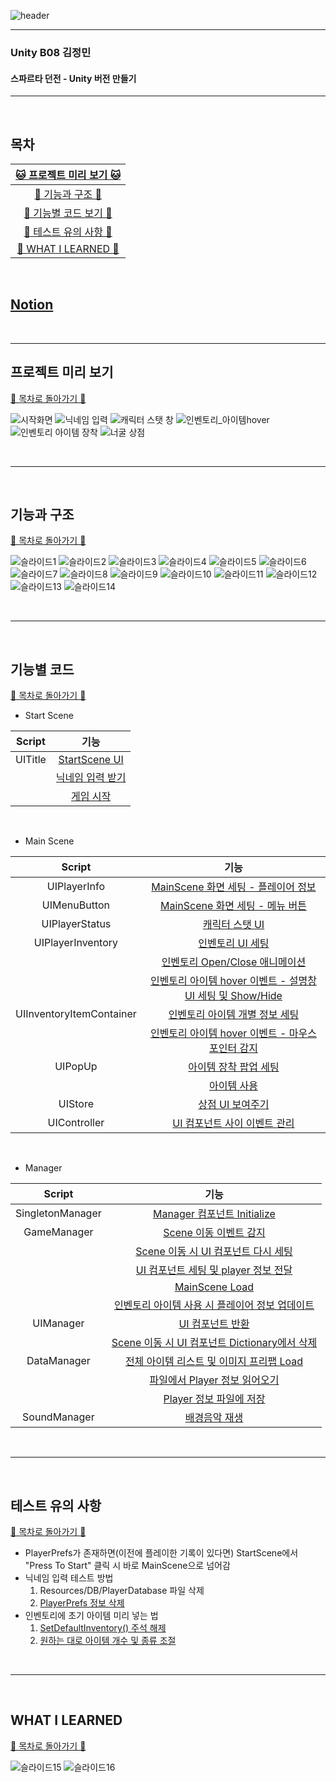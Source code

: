 
![header](https://capsule-render.vercel.app/api?type=waving&color=gradient&customColorList=26&height=300&section=header&text=SPARTA%20CROSSING&fontSize=90&fontColor=FFF)

* * *
### Unity B08 김정민
#### 스파르타 던전 - Unity  버전 만들기
* * *

<br>

## 목차

| [🐱 프로젝트 미리 보기 🐱](#프로젝트-미리-보기) |
| :---: |
| [🐰 기능과 구조 🐰](#기능과-구조) |
| [🐳 기능별 코드 보기 🐳](#기능별-코드) |
| [🌳 테스트 유의 사항 🌳](#테스트-유의-사항) |
| [🌼 WHAT I LEARNED 🌼](#what-i-learned) |

<br>

## [Notion](https://www.notion.so/Sparta-Crossing-d1ad18261c3c4dada674edc9c7f72558)

<br>

* * *

## 프로젝트 미리 보기

[🌳 목차로 돌아가기 🌳](#목차)

![시작화면](https://github.com/j-miiin/Unity_Study_Sparta_2023/assets/62470991/0755ed8e-4d69-4856-a072-2602f36cfd64)
![닉네임 입력](https://github.com/j-miiin/Unity_Study_Sparta_2023/assets/62470991/1d54237e-be9a-4bf6-88c7-36ea13bb810e)
![캐릭터 스탯 창](https://github.com/j-miiin/Unity_Study_Sparta_2023/assets/62470991/85f93e1b-4970-4133-8d77-5d45523980b2)
![인벤토리_아이템hover](https://github.com/j-miiin/Unity_Study_Sparta_2023/assets/62470991/89a0afdb-1209-494e-a79e-1cdf7fad7377)
![인벤토리 아이템 장착](https://github.com/j-miiin/Unity_Study_Sparta_2023/assets/62470991/bfc5070e-71e5-435f-88fd-7065a373bfaf)
![너굴 상점](https://github.com/j-miiin/Unity_Study_Sparta_2023/assets/62470991/f50b0405-3688-49a3-8d36-0c0b987a22cd)

<br>


* * *

<br>

## 기능과 구조

[🌳 목차로 돌아가기 🌳](#목차)

![슬라이드1](https://github.com/j-miiin/Unity_Study_Sparta_2023/assets/62470991/5e9cf497-91f4-408f-b8b2-3e4b447e2819)
![슬라이드2](https://github.com/j-miiin/Unity_Study_Sparta_2023/assets/62470991/8e3e242b-4dc5-40c1-9681-46c2ca337fe9)
![슬라이드3](https://github.com/j-miiin/Unity_Study_Sparta_2023/assets/62470991/386475fb-c42d-4607-b338-35a4afad6f4e)
![슬라이드4](https://github.com/j-miiin/Unity_Study_Sparta_2023/assets/62470991/b4d3b3c5-a0c7-450b-af9f-d0029007d518)
![슬라이드5](https://github.com/j-miiin/Unity_Study_Sparta_2023/assets/62470991/83174d83-010c-4a25-b0de-6993bd6c10fa)
![슬라이드6](https://github.com/j-miiin/Unity_Study_Sparta_2023/assets/62470991/8691ebf1-a98d-4e78-a65e-02865b728e35)
![슬라이드7](https://github.com/j-miiin/Unity_Study_Sparta_2023/assets/62470991/2b6d03f7-cc61-42d8-bc7e-33daa9edc0f4)
![슬라이드8](https://github.com/j-miiin/Unity_Study_Sparta_2023/assets/62470991/e48d7212-4732-40de-98b9-be03a1ebd3af)
![슬라이드9](https://github.com/j-miiin/Unity_Study_Sparta_2023/assets/62470991/5e4c82a5-1c90-431a-99f6-34e7cc6dab27)
![슬라이드10](https://github.com/j-miiin/Unity_Study_Sparta_2023/assets/62470991/e3886d9c-970c-437a-bb76-ce436a0f15dc)
![슬라이드11](https://github.com/j-miiin/Unity_Study_Sparta_2023/assets/62470991/5934cd8f-ad96-41fb-acdb-bbe277e54826)
![슬라이드12](https://github.com/j-miiin/Unity_Study_Sparta_2023/assets/62470991/cd683bf4-e014-4131-bef5-46b4a9e2b36f)
![슬라이드13](https://github.com/j-miiin/Unity_Study_Sparta_2023/assets/62470991/809fc075-edf3-4067-a682-ec679f5bcf8c)
![슬라이드14](https://github.com/j-miiin/Unity_Study_Sparta_2023/assets/62470991/e747e497-3e40-4801-a3bc-8a051b2556a2)

<br>

* * *

<br>

## 기능별 코드

[🌳 목차로 돌아가기 🌳](#목차)

- Start Scene

| Script | 기능 |
| :---: | :---: |
| UITitle | [StartScene UI](https://github.com/j-miiin/Unity_Study_Sparta_2023/blob/f5f4fd619fc30fa10259dfd2c554ec673aeecfdd/Sparta_Crossing/Assets/Scripts/UI/UITitle.cs#L17-L38) |
|  | [닉네임 입력 받기](https://github.com/j-miiin/Unity_Study_Sparta_2023/blob/f5f4fd619fc30fa10259dfd2c554ec673aeecfdd/Sparta_Crossing/Assets/Scripts/UI/UITitle.cs#L51) |
|  | [게임 시작](https://github.com/j-miiin/Unity_Study_Sparta_2023/blob/f5f4fd619fc30fa10259dfd2c554ec673aeecfdd/Sparta_Crossing/Assets/Scripts/UI/UITitle.cs#L46-L68) |

<br>

- Main Scene

| Script | 기능 |
| :---: | :---: |
| UIPlayerInfo | [MainScene 화면 세팅 - 플레이어 정보](https://github.com/j-miiin/Unity_Study_Sparta_2023/blob/f5f4fd619fc30fa10259dfd2c554ec673aeecfdd/Sparta_Crossing/Assets/Scripts/UI/UIPlayerInfo.cs#L8-L22) |
| UIMenuButton | [MainScene 화면 세팅 - 메뉴 버튼](https://github.com/j-miiin/Unity_Study_Sparta_2023/blob/f5f4fd619fc30fa10259dfd2c554ec673aeecfdd/Sparta_Crossing/Assets/Scripts/UI/UIMenuButton.cs#L6C14-L23) |
| UIPlayerStatus | [캐릭터 스탯 UI](https://github.com/j-miiin/Unity_Study_Sparta_2023/blob/f5f4fd619fc30fa10259dfd2c554ec673aeecfdd/Sparta_Crossing/Assets/Scripts/UI/UIPlayerStatus.cs#L7-L33) |
| UIPlayerInventory | [인벤토리 UI 세팅](https://github.com/j-miiin/Unity_Study_Sparta_2023/blob/f5f4fd619fc30fa10259dfd2c554ec673aeecfdd/Sparta_Crossing/Assets/Scripts/UI/UIPlayerInventory.cs#L81-L96) |
| | [인벤토리 Open/Close 애니메이션](https://github.com/j-miiin/Unity_Study_Sparta_2023/blob/f5f4fd619fc30fa10259dfd2c554ec673aeecfdd/Sparta_Crossing/Assets/Scripts/UI/UIPlayerInventory.cs#L41-L79) |
| | [인벤토리 아이템 hover 이벤트 - 설명창 UI 세팅 및 Show/Hide](https://github.com/j-miiin/Unity_Study_Sparta_2023/blob/f5f4fd619fc30fa10259dfd2c554ec673aeecfdd/Sparta_Crossing/Assets/Scripts/UI/UIPlayerInventory.cs#L98-L130) |
| UIInventoryItemContainer | [인벤토리 아이템 개별 정보 세팅](https://github.com/j-miiin/Unity_Study_Sparta_2023/blob/f5f4fd619fc30fa10259dfd2c554ec673aeecfdd/Sparta_Crossing/Assets/Scripts/UI/UIInventoryItemContainer.cs#L38C23-L81) |
| | [인벤토리 아이템 hover 이벤트 - 마우스 포인터 감지](https://github.com/j-miiin/Unity_Study_Sparta_2023/blob/f5f4fd619fc30fa10259dfd2c554ec673aeecfdd/Sparta_Crossing/Assets/Scripts/UI/UIInventoryItemContainer.cs#L83-L91) |
| UIPopUp | [아이템 장착 팝업 세팅](https://github.com/j-miiin/Unity_Study_Sparta_2023/blob/f5f4fd619fc30fa10259dfd2c554ec673aeecfdd/Sparta_Crossing/Assets/Scripts/UI/UIPopUp.cs#L31-L60) |
| | [아이템 사용](https://github.com/j-miiin/Unity_Study_Sparta_2023/blob/f5f4fd619fc30fa10259dfd2c554ec673aeecfdd/Sparta_Crossing/Assets/Scripts/UI/UIPopUp.cs#L25-L29) |
| UIStore | [상점 UI 보여주기](https://github.com/j-miiin/Unity_Study_Sparta_2023/blob/f5f4fd619fc30fa10259dfd2c554ec673aeecfdd/Sparta_Crossing/Assets/Scripts/UI/UIStore.cs#L22-L62) |
| UIController | [UI 컴포넌트 사이 이벤트 관리](https://github.com/j-miiin/Unity_Study_Sparta_2023/blob/f5f4fd619fc30fa10259dfd2c554ec673aeecfdd/Sparta_Crossing/Assets/Scripts/UI/UIController.cs#L6-L44) |

<br>

- Manager

| Script | 기능 |
| :---: | :---: |
| SingletonManager | [Manager 컴포넌트 Initialize](https://github.com/j-miiin/Unity_Study_Sparta_2023/blob/f5f4fd619fc30fa10259dfd2c554ec673aeecfdd/Sparta_Crossing/Assets/Scripts/Manager/SingletonManager.cs#L31-L46) |
| GameManager | [Scene 이동 이벤트 감지](https://github.com/j-miiin/Unity_Study_Sparta_2023/blob/f5f4fd619fc30fa10259dfd2c554ec673aeecfdd/Sparta_Crossing/Assets/Scripts/Manager/GameManager.cs#L35) |
| | [Scene 이동 시 UI 컴포넌트 다시 세팅](https://github.com/j-miiin/Unity_Study_Sparta_2023/blob/f5f4fd619fc30fa10259dfd2c554ec673aeecfdd/Sparta_Crossing/Assets/Scripts/Manager/GameManager.cs#L43-L46) |
| | [UI 컴포넌트 세팅 및 player 정보 전달](https://github.com/j-miiin/Unity_Study_Sparta_2023/blob/f5f4fd619fc30fa10259dfd2c554ec673aeecfdd/Sparta_Crossing/Assets/Scripts/Manager/GameManager.cs#L83-L123) |
| | [MainScene Load](https://github.com/j-miiin/Unity_Study_Sparta_2023/blob/f5f4fd619fc30fa10259dfd2c554ec673aeecfdd/Sparta_Crossing/Assets/Scripts/Manager/GameManager.cs#L125-L138) |
| | [인벤토리 아이템 사용 시 플레이어 정보 업데이트](https://github.com/j-miiin/Unity_Study_Sparta_2023/blob/f5f4fd619fc30fa10259dfd2c554ec673aeecfdd/Sparta_Crossing/Assets/Scripts/Manager/GameManager.cs#L140-L146) |
| UIManager | [UI 컴포넌트 반환](https://github.com/j-miiin/Unity_Study_Sparta_2023/blob/f5f4fd619fc30fa10259dfd2c554ec673aeecfdd/Sparta_Crossing/Assets/Scripts/Manager/UIManager.cs#L32-L43) |
| | [Scene 이동 시 UI 컴포넌트 Dictionary에서 삭제](https://github.com/j-miiin/Unity_Study_Sparta_2023/blob/f5f4fd619fc30fa10259dfd2c554ec673aeecfdd/Sparta_Crossing/Assets/Scripts/Manager/UIManager.cs#L45-L51) |
| DataManager | [전체 아이템 리스트 및 이미지 프리팹 Load](https://github.com/j-miiin/Unity_Study_Sparta_2023/blob/f5f4fd619fc30fa10259dfd2c554ec673aeecfdd/Sparta_Crossing/Assets/Scripts/Manager/DataManager.cs#L20-L67) |
| | [파일에서 Player 정보 읽어오기](https://github.com/j-miiin/Unity_Study_Sparta_2023/blob/f5f4fd619fc30fa10259dfd2c554ec673aeecfdd/Sparta_Crossing/Assets/Scripts/Manager/DataManager.cs#L71-L83) |
| | [Player 정보 파일에 저장](https://github.com/j-miiin/Unity_Study_Sparta_2023/blob/f5f4fd619fc30fa10259dfd2c554ec673aeecfdd/Sparta_Crossing/Assets/Scripts/Manager/DataManager.cs#L85-L91) |
| SoundManager | [배경음악 재생](https://github.com/j-miiin/Unity_Study_Sparta_2023/blob/f5f4fd619fc30fa10259dfd2c554ec673aeecfdd/Sparta_Crossing/Assets/Scripts/Manager/SoundManager.cs#L27-L37) |

<br>

* * *

<br>

## 테스트 유의 사항

[🌳 목차로 돌아가기 🌳](#목차)

- PlayerPrefs가 존재하면(이전에 플레이한 기록이 있다면) StartScene에서 "Press To Start" 클릭 시 바로 MainScene으로 넘어감
- 닉네임 입력 테스트 방법
  1. Resources/DB/PlayerDatabase 파일 삭제
  2. [PlayerPrefs 정보 삭제](https://github.com/j-miiin/Unity_Study_Sparta_2023/blob/f5f4fd619fc30fa10259dfd2c554ec673aeecfdd/Sparta_Crossing/Assets/Scripts/Manager/SingletonManager.cs#L26-L27)
- 인벤토리에 초기 아이템 미리 넣는 법
  1. [SetDefaultInventory() 주석 해제](https://github.com/j-miiin/Unity_Study_Sparta_2023/blob/f5f4fd619fc30fa10259dfd2c554ec673aeecfdd/Sparta_Crossing/Assets/Scripts/Manager/GameManager.cs#L61-L62)
  2. [원하는 대로 아이템 개수 및 종류 조절](https://github.com/j-miiin/Unity_Study_Sparta_2023/blob/f5f4fd619fc30fa10259dfd2c554ec673aeecfdd/Sparta_Crossing/Assets/Scripts/Manager/GameManager.cs#L65-L81)

<br>

* * *

<br>

## WHAT I LEARNED

[🌳 목차로 돌아가기 🌳](#목차)

![슬라이드15](https://github.com/j-miiin/Unity_Study_Sparta_2023/assets/62470991/0b0b0f35-cb02-4b8b-ace9-38d8e5ddfdc9)
![슬라이드16](https://github.com/j-miiin/Unity_Study_Sparta_2023/assets/62470991/3bf5bbe0-8dfe-4751-af8c-a976f560af8d)